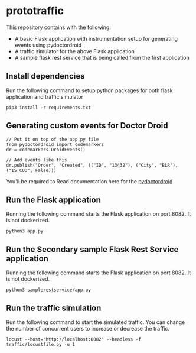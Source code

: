 # prototraffic
This repository contains with the following:
- A basic Flask application with instrumentation setup for generating events using pydoctordroid
- A traffic simulator for the above Flask application
- A sample flask rest service that is being called from the first application


## Install dependencies
Run the following command to setup python packages for both flask application and traffic simulator
```
pip3 install -r requirements.txt
```

## Generating custom events for Doctor Droid 
```
// Put it on top of the app.py file
from pydoctordroid import codemarkers
dr = codemarkers.DroidEvents()

// Add events like this
dr.publish("Order", "Created", (("ID", "13432"), ("City", "BLR"), ("IS_COD", False)))
```
You'll be required to Read documentation here for the [pydoctordroid](https://github.com/DrDroidLab/drdroid-py)

## Run the Flask application
Running the following command starts the Flask application on port 8082. It is not dockerized. 
```
python3 app.py
```

## Run the Secondary sample Flask Rest Service application
Running the following command starts the Flask application on port 8082. It is not dockerized. 
```
python3 samplerestservice/app.py
```

## Run the traffic simulation
Run the following command to start the simulated traffic. You can change the number of concurrent users to increase or decrease the traffic.
```
locust --host="http://localhost:8082" --headless -f traffic/locustfile.py -u 1
```